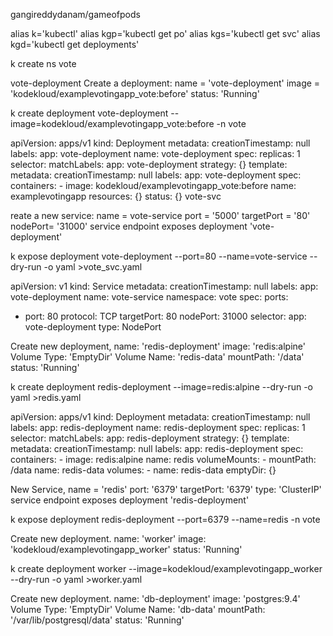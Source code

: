 
gangireddydanam/gameofpods

alias k='kubectl'
alias kgp='kubectl get po'
alias kgs='kubectl get svc'
alias kgd='kubectl get deployments'

k create ns vote

vote-deployment
Create a deployment: name = 'vote-deployment'
image = 'kodekloud/examplevotingapp_vote:before'
status: 'Running'

k create deployment vote-deployment --image=kodekloud/examplevotingapp_vote:before -n vote

apiVersion: apps/v1
kind: Deployment
metadata:
  creationTimestamp: null
  labels:
    app: vote-deployment
  name: vote-deployment
spec:
  replicas: 1
  selector:
    matchLabels:
      app: vote-deployment
  strategy: {}
  template:
    metadata:
      creationTimestamp: null
      labels:
        app: vote-deployment
    spec:
      containers:
      - image: kodekloud/examplevotingapp_vote:before
        name: examplevotingapp
        resources: {}
status: {}
vote-svc


reate a new service: name = vote-service
port = '5000'
targetPort = '80'
nodePort= '31000'
service endpoint exposes deployment 'vote-deployment'

k expose deployment vote-deployment --port=80 --name=vote-service --dry-run -o yaml >vote_svc.yaml





apiVersion: v1
kind: Service
metadata:
  creationTimestamp: null
  labels:
    app: vote-deployment
  name: vote-service
  namespace: vote
spec:
  ports:
  - port: 80
    protocol: TCP
    targetPort: 80
    nodePort: 31000
  selector:
    app: vote-deployment
  type: NodePort







Create new deployment, name: 'redis-deployment'
image: 'redis:alpine'
Volume Type: 'EmptyDir'
Volume Name: 'redis-data'
mountPath: '/data'
status: 'Running'

k create deployment redis-deployment --image=redis:alpine --dry-run -o yaml >redis.yaml 


apiVersion: apps/v1
kind: Deployment
metadata:
  creationTimestamp: null
  labels:
    app: redis-deployment
  name: redis-deployment
spec:
  replicas: 1
  selector:
    matchLabels:
      app: redis-deployment
  strategy: {}
  template:
    metadata:
      creationTimestamp: null
      labels:
        app: redis-deployment
    spec:
      containers:
      - image: redis:alpine
        name: redis
        volumeMounts:
        - mountPath: /data
          name: redis-data
      volumes:
      - name: redis-data
        emptyDir: {}



New Service, name = 'redis'
port: '6379'
targetPort: '6379'
type: 'ClusterIP'
service endpoint exposes deployment 'redis-deployment'

k expose deployment redis-deployment --port=6379 --name=redis -n vote


Create new deployment. name: 'worker'
image: 'kodekloud/examplevotingapp_worker'
status: 'Running'


k create deployment worker --image=kodekloud/examplevotingapp_worker --dry-run -o yaml >worker.yaml



Create new deployment. name: 'db-deployment'
image: 'postgres:9.4'
Volume Type: 'EmptyDir'
Volume Name: 'db-data'
mountPath: '/var/lib/postgresql/data'
status: 'Running'

